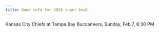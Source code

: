 ```yaml
---
title: Game info for 2020 super bowl
---
```

Kansas City Chiefs at Tampa Bay Buccaneers, Sunday, Feb 7, 6:30 PM

